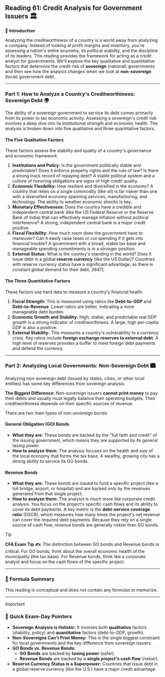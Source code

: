 ## Reading 61: Credit Analysis for Government Issuers 🏛️

🎯 **Introduction**

Analyzing the creditworthiness of a country is a world away from analyzing a company. Instead of looking at profit margins and inventory, you're assessing a nation's entire economy, its political stability, and the discipline of its leaders. This reading provides the framework for acting as a credit analyst for governments. We'll explore the key qualitative and quantitative factors that determine the credit risk of **sovereign** (national) governments and then see how the analysis changes when we look at **non-sovereign** (local) government debt.

---

### Part 1: How to Analyze a Country's Creditworthiness: Sovereign Debt 🌍

The ability of a sovereign government to service its debt comes primarily from its power to tax economic activity. Assessing a sovereign's credit risk involves a deep dive into its institutional strength and economic health. The analysis is broken down into five qualitative and three quantitative factors.

#### **The Five Qualitative Factors**

These factors assess the stability and quality of a country's governance and economic framework.

1.  **Institutions and Policy:** Is the government politically stable and predictable? Does it enforce property rights and the rule of law? Is there a strong track record of repaying debt? A stable political system and a culture of honoring obligations are signs of high credit quality.
2.  **Economic Flexibility:** How resilient and diversified is the economy? A country that relies on a single commodity (like oil) is far riskier than one with a diversified economy spanning services, manufacturing, and technology. The ability to weather economic shocks is key.
3.  **Monetary Effectiveness:** Does the country have a credible and independent central bank (like the US Federal Reserve or the Reserve Bank of India) that can effectively manage inflation without political interference? A strong, independent central bank is a major credit positive.
4.  **Fiscal Flexibility:** How much room does the government have to maneuver? Can it easily raise taxes or cut spending if it gets into financial trouble? A government with a broad, stable tax base and manageable spending commitments is in a stronger position.
5.  **External Status:** What is the country's standing in the world? Does it issue debt in a global **reserve currency** (like the US Dollar)? Countries with reserve currency status have a significant advantage, as there is constant global demand for their debt, 2647].

#### **The Three Quantitative Factors**

These factors use hard data to measure a country's financial health.

1.  **Fiscal Strength:** This is measured using ratios like **Debt-to-GDP** and **Debt-to-Revenue**. Lower ratios are better, indicating a more manageable debt burden.
2.  **Economic Growth and Stability:** High, stable, and predictable real GDP growth is a strong indicator of creditworthiness. A large, high per-capita GDP is also a positive.
3.  **External Stability:** This measures a country's vulnerability to a currency crisis. Key ratios include **foreign exchange reserves to external debt**. A high level of reserves provides a buffer to meet foreign debt payments and defend the currency.

---

### Part 2: Analyzing Local Governments: Non-Sovereign Debt 🏙️

Analyzing non-sovereign debt (issued by states, cities, or other local entities) has some key differences from sovereign analysis.

**The Biggest Difference:** Non-sovereign issuers **cannot print money** to pay their debts and usually must legally balance their operating budgets. Their creditworthiness depends on their specific sources of revenue.

There are two main types of non-sovereign bonds:

#### **General Obligation (GO) Bonds**

* **What they are:** These bonds are backed by the "full faith and credit" of the issuing government, which means they are supported by its general taxing power.
* **How to analyze them:** The analysis focuses on the health and size of the local economy that forms the tax base. A wealthy, growing city has a strong ability to service its GO bonds.

#### **Revenue Bonds**

* **What they are:** These bonds are issued to fund a specific project (like a toll bridge, airport, or hospital) and are backed *only* by the revenues generated from that single project.
* **How to analyze them:** The analysis is much more like corporate credit analysis. You focus on the project's specific cash flows and its ability to cover its debt payments. A key metric is the **debt-service coverage ratio** (DSCR), which measures how many times the project's net revenue can cover the required debt payments. Because they rely on a single source of cash flow, revenue bonds are generally riskier than GO bonds.

> [!TIP]
> **CFA Exam Tip ✍️:** The distinction between GO bonds and Revenue bonds is critical. For GO bonds, think about the overall economic health of the municipality (the tax base). For Revenue bonds, think like a corporate analyst and focus on the cash flows of the specific project.

---

### 🧪 Formula Summary

This reading is conceptual and does not contain any formulas to memorize.

---

> [!IMPORTANT]
> ### 🎯 Quick Exam-Day Pointers
>
> * **Sovereign Analysis is Holistic:** It involves both **qualitative** factors (stability, policy) and **quantitative** factors (debt-to-GDP, growth).
> * **Non-Sovereigns Can't Print Money:** This is the single biggest constraint for local governments and the key difference from sovereign issuers.
> * **GO Bonds vs. Revenue Bonds:**
>     * **GO Bonds** are backed by **taxing power** (safer).
>     * **Revenue Bonds** are backed by a **single project's cash flow** (riskier).
> * **Reserve Currency Status is a Superpower:** Countries that issue debt in a global reserve currency (like the U.S.) have a major credit advantage.